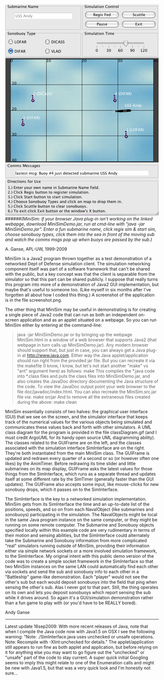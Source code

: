 ![MiniSim screenshot](screenshot.png)
######*(MiniSim: if your browser Java plug-in isn't working on the linked
webapge, download MiniSimDemo.jar, run at cmd-line with "java -jar MiniSimDemo.jar".
Enter a fun submarine name, click regis sim & start sim, choose sonobuoy types,
click them into the sea in front of the moving sub and watch the comms msgs pop
up when  buoys are passed by the sub.)*

A. Ganse, APL-UW, 1999-2009

MiniSim is a Java2 program thrown together as a test demonstration of a
networked Dept of Defense simulation client.  The simulation networking
component itself was part of a software framework that can't be shared with
the public, but a key concept was that the client is separable from the
simulator so that this part can be shared publicly.  I suppose that really
turns this program into more of a demonstration of Java2 GUI implementation,
but maybe that's useful to someone too.  (Like myself in six months after
I've forgotten all about how I coded this thing.)  A screenshot of the
application is in the file screenshot.png.

The other thing that MiniSim may be useful in demonstrating is for creating a
single piece of Java2 code that can run as both an independent on-screen
application and as an applet situated on a webpage.  So you can run MiniSim
either by entering at the command-line:
> java -jar MiniSimDemo.jar
or by bringing up the webpage MiniSim.html in a window of a web browser that
supports Java2 (that webpage in turn calls up MiniSimDemo.jar).  Any modern
browser should support that, but just in case, you can always get a Java
plug-in at http://www.java.com.
Either way the Java applet/application should run right from the provided jar
file.  But you can recreate it via the makefile (I know, I know, but let's not
start another "make" vs "ant" argument here) as follows:
> make
This  compiles the *.java code into *.class files and puts the class files into
MiniSimDemo.jar, and also creates the JavaDoc directory documenting the Java
structure of the code.  To view the JavaDoc output point your web browser to
the file doc/javadoc/index.html.  You can also recreate the MiniSim.src.jar
file via:
> make srcjar
And to remove all the extraneous files created during the above:
> make clean

MiniSim essentially consists of two halves: the graphical user interface (GUI)
that we see on the screen, and the simulator interface that keeps track of the
numerical values for the various objects being simulated and communicates these
values back and forth with other simulators.  A UML class diagram for the
program is provided in the file classDiagram.gif (and I must credit ArgoUML for
its handy open source UML diagramming ability).  The classes related to the
GUIFrame are on the left, and the classes associated with the simulation
interface SimInterface are on the right. They're both instantiated from the
main MiniSim class. The GUIFrame is updated and redrawn every quarter of a
second or so (or however often one likes) by the AnimTimer. Before redrawing
its time slider and little submarines on its map display, GUIFrame asks the
latest values for those things from the SimInterface, which runs as a separate
thread and updates itself at some different rate by the SimTimer (generally
faster than the GUI updates). The GUIFrame also accepts some input, like
mouse-clicks for new sonobuoy drops, which it passes on to the SimInterface.

The SimInterface is the key to a networked simulation implementation.  MiniSim
gets from its SimInterface the time and an up-to-date list of the positions,
speeds, and so on from each NavalObject (like submarines and sonobuoys)
participating in the simulation.  The NavalObjects might be local in the same
Java program instance on the same computer, or they might be running on some
remote computer.  The Submarine and Sonobuoy objects specified locally within
this example code are very rudimentary in terms of their motion and sensing
abilities, but the SimInterface could alternately take the Submarine and
Sonobuoy information from more complicated "real" simulators running outside of
MiniSim, providing their information either via simple network sockets or a
more involved simulation framework, to the SimInterface.  My original intent with
this public demo version of the code was to create a simple socket framework in
the SimInterface so that two MiniSim instances on the same LAN could automatically
find each other via sockets and send the sub and sonobuoy info to each other in
a "Battleship" game-like demonstration.  Each "player" would not see the
other's sub but each would deposit sonobuoys into the field that ping when
sensing the other's sub.  Alas I never got to that part.  Still, the thing
operates on its own and lets you deposit sonobuoys which report sensing the sub
while it drives around.  So again it's a GUI/simulation demonstration rather
than a fun game to play with (or you'd have to be REALLY bored).

Andy Ganse


----
Latest update 16sep2009:
With more recent releases of Java, note that when I compile the Java code now
with Java1.5 on OSX I see the following warning:
"Note: ./SimInterface.java uses unchecked or unsafe operations.
 Note: Recompile with -Xlint:unchecked for details."
The applet/application still appears to run fine as both applet and
application, but before relying on it for anything else you may want to
go figure out the "unchecked" or "unsafe" part of the code to stay current.
A super quick initial Googling seems to imply this might relate to one of the
Enumeration calls and might be new with Java1.5, but that was a very quick
look and I'm honestly not sure...


